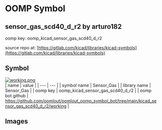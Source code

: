 # OOMP Symbol  
## sensor_gas_scd40_d_r2  by arturo182  
  
oomp key: oomp_kicad_sensor_gas_scd40_d_r2  
  
source repo at: [https://gitlab.com/kicad/libraries/kicad-symbols](https://gitlab.com/kicad/libraries/kicad-symbols)  
## Symbol  
  
[![working.png](working_600.png)](working.png)  
| name | value | 
| --- | --- | 
| symbol name | Sensor_Gas | 
| library name | Sensor_Gas | 
| oomp key | oomp_kicad_sensor_gas_scd40_d_r2 | 
| oomp bot github | https://github.com/oomlout/oomlout_oomp_symbol_bot/tree/main/kicad_sensor_gas_scd40_d_r2/working | 
## Images  
